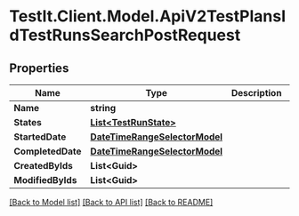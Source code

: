 # TestIt.Client.Model.ApiV2TestPlansIdTestRunsSearchPostRequest

## Properties

Name | Type | Description | Notes
------------ | ------------- | ------------- | -------------
**Name** | **string** |  | [optional] 
**States** | [**List&lt;TestRunState&gt;**](TestRunState.md) |  | [optional] 
**StartedDate** | [**DateTimeRangeSelectorModel**](DateTimeRangeSelectorModel.md) |  | [optional] 
**CompletedDate** | [**DateTimeRangeSelectorModel**](DateTimeRangeSelectorModel.md) |  | [optional] 
**CreatedByIds** | **List&lt;Guid&gt;** |  | [optional] 
**ModifiedByIds** | **List&lt;Guid&gt;** |  | [optional] 

[[Back to Model list]](../README.md#documentation-for-models) [[Back to API list]](../README.md#documentation-for-api-endpoints) [[Back to README]](../README.md)

